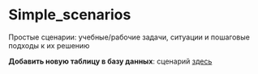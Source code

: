 # Simple_scenarios
Простые сценарии: учебные/рабочие задачи, ситуации и пошаговые подходы к их решению

**Добавить новую таблицу в базу данных**: сценарий [здесь](https://github.com/Malakhova-Natalya/Simple_scenarios/tree/main/new_table)

